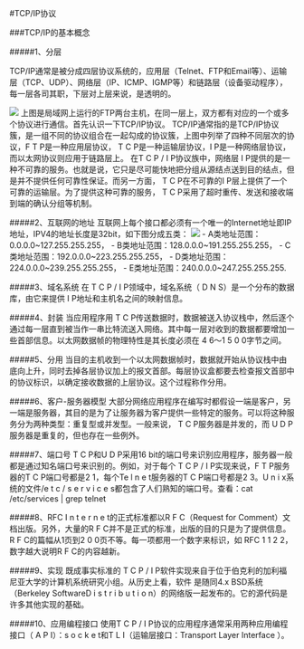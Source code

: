 #TCP/IP协议

###TCP/IP的基本概念

#####1、分层

TCP/IP通常是被分成四层协议系统的，应用层（Telnet、FTP和Email等）、运输层（TCP、UDP）、网络层（IP、ICMP、IGMP等）和链路层（设备驱动程序），每一层各司其职，下层对上层来说，是透明的。
    
![](http://oc9orpe44.bkt.clouddn.com/17-2-17/3786679-file_1487311785907_11bdb.png)
    上图是局域网上运行的FTP两台主机，在同一层上，双方都有对应的一个或多个协议进行通信。首先认识一下TCP/IP协议。
    TCP/IP通常指的是TCP/IP协议簇，是一组不同的协议组合在一起勾成的协议簇，上图中列举了四种不同层次的协议，F T P是一种应用层协议， T C P是一种运输层协议，I P是一种网络层协议，而以太网协议则应用于链路层上。
    在T C P / I P协议族中，网络层 I P提供的是一种不可靠的服务。也就是说，它只是尽可能快地把分组从源结点送到目的结点，但是并不提供任何可靠性保证。而另一方面， T C P在不可靠的I P层上提供了一个可靠的运输层。为了提供这种可靠的服务， T C P采用了超时重传、发送和接收端到端的确认分组等机制。
    
#####2、互联网的地址
互联网上每个接口都必须有一个唯一的Internet地址即IP地址，IPV4的地址长度是32bit，如下图分成五类：
![](http://oc9orpe44.bkt.clouddn.com/17-2-17/48558785-file_1487312002107_4bfe.png)
    - A类地址范围：0.0.0.0~127.255.255.255，
    - B类地址范围：128.0.0.0~191.255.255.255，
    - C类地址范围：192.0.0.0~223.255.255.255，
    - D类地址范围：224.0.0.0~239.255.255.255，
    - E类地址范围：240.0.0.0~247.255.255.255.
    
#####3、域名系统
在 T C P / I P领域中，域名系统（ D N S）是一个分布的数据库，由它来提供 I P地址和主机名之间的映射信息。
    
#####4、封装
当应用程序用 T C P传送数据时，数据被送入协议栈中，然后逐个通过每一层直到被当作一串比特流送入网络。其中每一层对收到的数据都要增加一些首部信息。以太网数据帧的物理特性是其长度必须在 4 6～1 5 0 0字节之间。
    
#####5、分用
当目的主机收到一个以太网数据帧时，数据就开始从协议栈中由底向上升，同时去掉各层协议加上的报文首部。每层协议盒都要去检查报文首部中的协议标识，以确定接收数据的上层协议。这个过程称作分用。
    
#####6、客户-服务器模型
大部分网络应用程序在编写时都假设一端是客户，另一端是服务器，其目的是为了让服务器为客户提供一些特定的服务。可以将这种服务分为两种类型：重复型或并发型。一般来说， T C P服务器是并发的，而 U D P服务器是重复的，但也存在一些例外。
    
#####7、端口号
T C P和U D P采用16 bit的端口号来识别应用程序，服务器一般都是通过知名端口号来识别的。例如，对于每个 T C P / I P实现来说，F T P服务器的T C P端口号都是2 1，每个Te l n e t服务器的T C P端口号都是2 3。U n i x系统的文件/e t c / s e r v i c e s都包含了人们熟知的端口号。查看：cat /etc/services | grep telnet
    
#####8、RFC
I n t e r n e t的正式标准都以R F C（Request for Comment）文档出版。另外，大量的R F C并不是正式的标准，出版的目的只是为了提供信息。 R F C的篇幅从1页到2 0 0页不等。每一项都用一个数字来标识，如 RFC 1 1 2 2，数字越大说明R F C的内容越新。
    
#####9、实现
既成事实标准的 T C P / I P软件实现来自于位于伯克利的加利福尼亚大学的计算机系统研究小组。从历史上看，软件
是随同4.x BSD系统（Berkeley SoftwareD i s t r i b u t i o n）的网络版一起发布的。它的源代码是许多其他实现的基础。

#####10、应用编程接口
使用T C P / I P协议的应用程序通常采用两种应用编程接口（ A P I）：s o c k e t和T L I（运输层接口：Transport Layer Interface ）。

